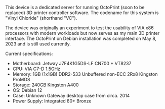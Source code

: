 This device is a dedicated server for running OctoPrint (soon to be replaced) 3D printer controller software. The codename for this system is "Vinyl Chloride" (shorthand "VC").

The device was originally an experiment to test the usability of VIA x86 processors with modern workloads but now serves as my main 3D printer interface. The OctoPrint on Debian installation was completed on May 8, 2023 and is still used currently.

Current specifications:

- Motherboard: Jetway J7F4K1G5DS-LF CN700 + VT8237
- CPU: VIA C7-D 1.5GHz
- Memory: 1GB (1x1GB) DDR2-533 Unbuffered non-ECC 2Rx8 Kingston ProMOS
- Storage: 240GB Kingston A400
- OS: Debian 12
- Case: Unknown Gateway desktop case from circa. 2014
- Power Supply: Integrated 80+ Bronze